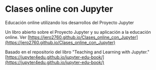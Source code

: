 # Clases online con Jupyter
Educación online utilizando los desarrollos del Proyecto Jupyter

Un libro abierto sobre el Proyecto Jupyter y su aplicación a la educación online. Ver [https://jero2760.github.io/Clases_online_con_Jupyter](https://jero2760.github.io/Clases_online_con_Jupyter)

Basado en el repositorio del libro "Teaching and Learning with Jupyter." [https://jupyter4edu.github.io/jupyter-edu-book/](https://jupyter4edu.github.io/jupyter-edu-book/)
